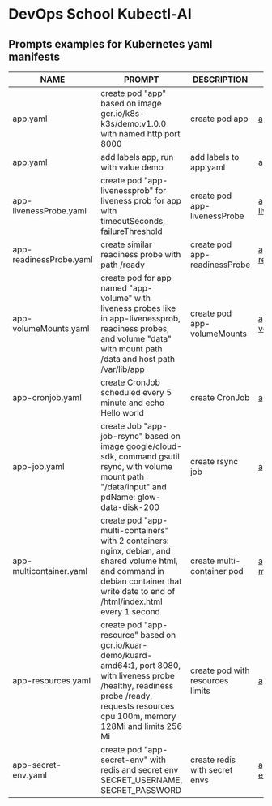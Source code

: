 # DevOps School Kubectl-AI

## Prompts examples for Kubernetes yaml manifests

| NAME             | PROMPT                                                                               | DESCRIPTION              | EXAMPLE                     |
|------------------|--------------------------------------------------------------------------------------|--------------------------|-----------------------------|
| app.yaml         | create pod "app" based on image gcr.io/k8s-k3s/demo:v1.0.0 with named http port 8000 | create pod app           | [app.yaml](./yaml/app.yaml) |
| app.yaml         | add labels app, run with value demo                                                  | add labels to app.yaml   | [app.yaml](./yaml/app.yaml) |
| app-livenessProbe.yaml | create pod "app-livenessprob" for liveness prob for app with timeoutSeconds, failureThreshold | create pod app-livenessProbe | [app-livenessProbe.yaml](./yaml/app-livenessProbe.yaml) |
| app-readinessProbe.yaml | create similar readiness probe with path /ready | create pod app-readinessProbe | [app-readinessProbe.yaml](./yaml/app-readinessProbe.yaml) |
| app-volumeMounts.yaml | create pod for app named "app-volume" with liveness probes like in app-livenessprob, readiness probes, and volume "data" with mount path /data and host path /var/lib/app | create pod app-volumeMounts | [app-volumeMounts.yaml](./yaml/app-volumeMounts.yaml) |
| app-cronjob.yaml | create CronJob scheduled every 5 minute and echo Hello world | create CronJob | [app-cronjob.yaml](./yaml/app-cronjob.yaml) |
| app-job.yaml | create Job "app-job-rsync" based on image google/cloud-sdk, command gsutil rsync, with volume mount path "/data/input" and pdName: glow-data-disk-200 | create rsync job | [app-job.yaml](./yaml/app-job.yaml) |
| app-multicontainer.yaml | create pod "app-multi-containers" with 2 containers: nginx, debian, and shared volume html, and command in debian container that write date to end of /html/index.html every 1 second | create multi-container pod | [app-multicontainer.yaml](./yaml/app-multicontainer.yaml) |
| app-resources.yaml | create pod "app-resource" based on gcr.io/kuar-demo/kuard-amd64:1, port 8080, with liveness probe /healthy, readiness probe /ready, requests resources cpu 100m, memory 128Mi and limits 256 Mi | create pod with resources limits | [app-resources.yaml](./yaml/app-resources.yaml) |
| app-secret-env.yaml | create pod "app-secret-env" with redis and secret env SECRET_USERNAME, SECRET_PASSWORD | create redis with secret envs | [app-secret-env.yaml](./yaml/app-secret-env.yaml) |
